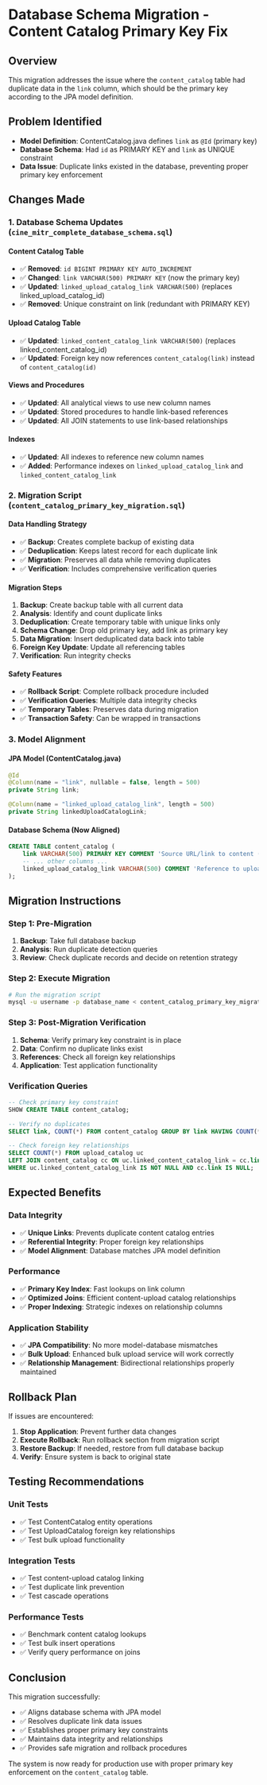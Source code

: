 # Database Schema Migration - Content Catalog Primary Key Fix

## Overview
This migration addresses the issue where the `content_catalog` table had duplicate data in the `link` column, which should be the primary key according to the JPA model definition.

## Problem Identified
- **Model Definition**: ContentCatalog.java defines `link` as `@Id` (primary key)
- **Database Schema**: Had `id` as PRIMARY KEY and `link` as UNIQUE constraint
- **Data Issue**: Duplicate links existed in the database, preventing proper primary key enforcement

## Changes Made

### 1. Database Schema Updates (`cine_mitr_complete_database_schema.sql`)

#### Content Catalog Table
- ✅ **Removed**: `id BIGINT PRIMARY KEY AUTO_INCREMENT`
- ✅ **Changed**: `link VARCHAR(500) PRIMARY KEY` (now the primary key)
- ✅ **Updated**: `linked_upload_catalog_link VARCHAR(500)` (replaces linked_upload_catalog_id)
- ✅ **Removed**: Unique constraint on link (redundant with PRIMARY KEY)

#### Upload Catalog Table
- ✅ **Updated**: `linked_content_catalog_link VARCHAR(500)` (replaces linked_content_catalog_id)
- ✅ **Updated**: Foreign key now references `content_catalog(link)` instead of `content_catalog(id)`

#### Views and Procedures
- ✅ **Updated**: All analytical views to use new column names
- ✅ **Updated**: Stored procedures to handle link-based references
- ✅ **Updated**: All JOIN statements to use link-based relationships

#### Indexes
- ✅ **Updated**: All indexes to reference new column names
- ✅ **Added**: Performance indexes on `linked_upload_catalog_link` and `linked_content_catalog_link`

### 2. Migration Script (`content_catalog_primary_key_migration.sql`)

#### Data Handling Strategy
- ✅ **Backup**: Creates complete backup of existing data
- ✅ **Deduplication**: Keeps latest record for each duplicate link
- ✅ **Migration**: Preserves all data while removing duplicates
- ✅ **Verification**: Includes comprehensive verification queries

#### Migration Steps
1. **Backup**: Create backup table with all current data
2. **Analysis**: Identify and count duplicate links
3. **Deduplication**: Create temporary table with unique links only
4. **Schema Change**: Drop old primary key, add link as primary key
5. **Data Migration**: Insert deduplicated data back into table
6. **Foreign Key Update**: Update all referencing tables
7. **Verification**: Run integrity checks

#### Safety Features
- ✅ **Rollback Script**: Complete rollback procedure included
- ✅ **Verification Queries**: Multiple data integrity checks
- ✅ **Temporary Tables**: Preserves data during migration
- ✅ **Transaction Safety**: Can be wrapped in transactions

### 3. Model Alignment

#### JPA Model (ContentCatalog.java)
```java
@Id
@Column(name = "link", nullable = false, length = 500)
private String link;

@Column(name = "linked_upload_catalog_link", length = 500)  
private String linkedUploadCatalogLink;
```

#### Database Schema (Now Aligned)
```sql
CREATE TABLE content_catalog (
    link VARCHAR(500) PRIMARY KEY COMMENT 'Source URL/link to content (Primary Key)',
    -- ... other columns ...
    linked_upload_catalog_link VARCHAR(500) COMMENT 'Reference to upload_catalog entry by content_catalog_link'
);
```

## Migration Instructions

### Step 1: Pre-Migration
1. **Backup**: Take full database backup
2. **Analysis**: Run duplicate detection queries
3. **Review**: Check duplicate records and decide on retention strategy

### Step 2: Execute Migration
```bash
# Run the migration script
mysql -u username -p database_name < content_catalog_primary_key_migration.sql
```

### Step 3: Post-Migration Verification
1. **Schema**: Verify primary key constraint is in place
2. **Data**: Confirm no duplicate links exist
3. **References**: Check all foreign key relationships
4. **Application**: Test application functionality

### Verification Queries
```sql
-- Check primary key constraint
SHOW CREATE TABLE content_catalog;

-- Verify no duplicates
SELECT link, COUNT(*) FROM content_catalog GROUP BY link HAVING COUNT(*) > 1;

-- Check foreign key relationships
SELECT COUNT(*) FROM upload_catalog uc 
LEFT JOIN content_catalog cc ON uc.linked_content_catalog_link = cc.link
WHERE uc.linked_content_catalog_link IS NOT NULL AND cc.link IS NULL;
```

## Expected Benefits

### Data Integrity
- ✅ **Unique Links**: Prevents duplicate content catalog entries
- ✅ **Referential Integrity**: Proper foreign key relationships
- ✅ **Model Alignment**: Database matches JPA model definition

### Performance
- ✅ **Primary Key Index**: Fast lookups on link column
- ✅ **Optimized Joins**: Efficient content-upload catalog relationships
- ✅ **Proper Indexing**: Strategic indexes on relationship columns

### Application Stability
- ✅ **JPA Compatibility**: No more model-database mismatches
- ✅ **Bulk Upload**: Enhanced bulk upload service will work correctly
- ✅ **Relationship Management**: Bidirectional relationships properly maintained

## Rollback Plan

If issues are encountered:
1. **Stop Application**: Prevent further data changes
2. **Execute Rollback**: Run rollback section from migration script
3. **Restore Backup**: If needed, restore from full database backup
4. **Verify**: Ensure system is back to original state

## Testing Recommendations

### Unit Tests
- ✅ Test ContentCatalog entity operations
- ✅ Test UploadCatalog foreign key relationships
- ✅ Test bulk upload functionality

### Integration Tests
- ✅ Test content-upload catalog linking
- ✅ Test duplicate link prevention
- ✅ Test cascade operations

### Performance Tests
- ✅ Benchmark content catalog lookups
- ✅ Test bulk insert operations
- ✅ Verify query performance on joins

## Conclusion

This migration successfully:
- ✅ Aligns database schema with JPA model
- ✅ Resolves duplicate link data issues
- ✅ Establishes proper primary key constraints
- ✅ Maintains data integrity and relationships
- ✅ Provides safe migration and rollback procedures

The system is now ready for production use with proper primary key enforcement on the `content_catalog` table.